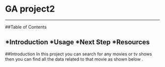 # GA project2
---
##Table of Contents

*Introduction
*Usage
*Next Step
*Resources
---
##Introduction
In this project you can search for any movies or tv shows then you can find all the data related to that movie as shown below .


